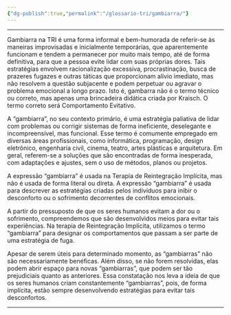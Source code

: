 ```yaml
---
{"dg-publish":true,"permalink":"/glossario-tri/gambiarra/"}
---
```


---

Gambiarra na TRI é uma forma informal e bem-humorada de referir-se às maneiras improvisadas e inicialmente temporárias, que aparentemente funcionam e tendem a permanecer por muito mais tempo, até de forma definitiva, para que a pessoa evite lidar com suas próprias dores. Tais estratégias envolvem racionalização excessiva, procrastinação, busca de prazeres fugazes e outras táticas que proporcionam alívio imediato, mas não resolvem a questão subjacente e podem perpetuar ou agravar o problema emocional a longo prazo.
Isto é, gambarra não é o termo técnico ou correto, mas apenas uma brincadeira didática criada por Kraisch. O termo correto será Comportamento Evitativo.

A “gambiarra”, no seu contexto primário, é uma estratégia paliativa de lidar com problemas ou corrigir sistemas de forma ineficiente, deselegante e incompreensível, mas funcional. Esse termo é comumente empregado em diversas áreas profissionais, como informática, programação, design eletrônico, engenharia civil, cinema, teatro, artes plásticas e arquitetura. Em geral, referem-se a soluções que são encontradas de forma inesperada, com adaptações e ajustes, sem o uso de métodos, planos ou projetos.

A expressão “gambiarra” é usada na Terapia de Reintegração Implícita, mas não é usada de forma literal ou direta. A expressão “gambiarra” é usada para descrever as estratégias criadas pelos indivíduos para inibir o desconforto ou o sofrimento decorrentes de conflitos emocionais.

A partir do pressuposto de que os seres humanos evitam a dor ou o sofrimento, compreendemos que são desenvolvidos meios para evitar tais experiências. Na terapia de Reintegração Implícita, utilizamos o termo “gambiarra” para designar os comportamentos que passam a ser parte de uma estratégia de fuga.

Apesar de serem úteis para determinado momento, as “gambiarras” não são necessariamente benéficas. Além disso, se não forem resolvidas, elas podem abrir espaço para novas “gambiarras”, que podem ser tão prejudiciais quanto as anteriores. Essa constatação nos leva a ideia de que os seres humanos criam constantemente “gambiarras”, pois, de forma implícita, estão sempre desenvolvendo estratégias para evitar tais desconfortos.


----



